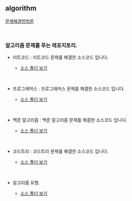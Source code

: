 ## algorithm

[문제해결방법론](https://github.com/mingseok/Algorithm/blob/main/%EB%AC%B8%EC%A0%9C%ED%95%B4%EA%B2%B0%EB%B0%A9%EB%B2%95%EB%A1%A0/%EB%AC%B8%EC%A0%9C%ED%95%B4%EA%B2%B0%EB%B0%A9%EB%B2%95%EB%A1%A0.md)


</br>

### 알고리즘 문제를 푸는 레포지토리.

- 리트코드 : 리트코드 문제를 해결한 소스코드 입니다.

    - [소스 폴더 보기](https://github.com/mingseok/Algorithm/tree/main/%EB%A6%AC%ED%8A%B8%EC%BD%94%EB%93%9C%20%ED%8F%B4%EB%8D%94)

</br>


- 프로그래머스 : 프로그래머스 문제를 해결한 소스코드 입니다.

    - [소스 폴더 보기](https://github.com/mingseok/Algorithm/tree/main/%ED%94%84%EB%A1%9C%EA%B7%B8%EB%9E%98%EB%A8%B8%EC%8A%A4%20%ED%8F%B4%EB%8D%94)

</br>

- 백준 알고리즘 : 백준 알고리즘 문제를 해결한 소스코드 입니다.

    - [소스 폴더 보기](https://github.com/mingseok/Algorithm/tree/main/%EB%B0%B1%EC%A4%80%20%ED%8F%B4%EB%8D%94)


</br>


- 코드트리 : 코드트리 문제를 해결한 소스코드 입니다.

    - [소스 폴더 보기](https://github.com/mingseok/Algorithm/tree/main/%EC%BD%94%EB%93%9C%ED%8A%B8%EB%A6%AC%20%ED%8F%B4%EB%8D%94)



</br>

- 알고리즘 유형.

    - [소스 폴더 보기](https://github.com/mingseok/Algorithm/tree/main/%ED%95%84%EC%88%98%20%EC%95%8C%EA%B3%A0%EB%A6%AC%EC%A6%98)

